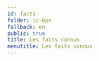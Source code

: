 ```yaml
---
id: facts
folder: ic-bps
fallback: en
public: true
title: Les faits connus
menutitle: Les faits connus
---
```

